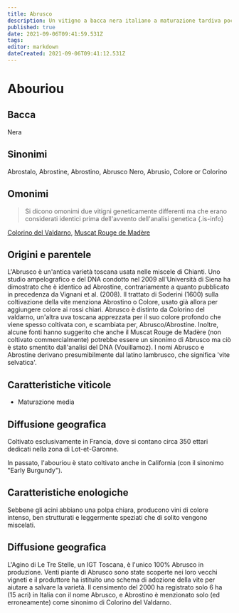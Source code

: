 ```yaml
---
title: Abrusco
description: Un vitigno a bacca nera italiano a maturazione tardiva poco conosciuto e in pericolo di estinzione, dal grande potere colorante.
published: true
date: 2021-09-06T09:41:59.531Z
tags: 
editor: markdown
dateCreated: 2021-09-06T09:41:12.531Z
---
```


# Abouriou

## Bacca
Nera
## Sinonimi
Abrostalo, Abrostine, Abrostino, Abrusco Nero, Abrusio, Colore or Colorino

## Omonimi
> Si dicono omonimi due vitigni geneticamente differenti ma che erano considerati identici prima dell'avvento dell'analisi genetica
{.is-info}

[Colorino del Valdarno](/vitigni/bacca-nera/colorino-del-valdarno), [Muscat Rouge de Madère](/vitigni/bacca-nera/muscat-rouge-de-madere)

## Origini e parentele

L'Abrusco è un'antica varietà toscana usata nelle miscele di Chianti. Uno studio ampelografico e del DNA condotto nel 2009 all'Università di Siena ha dimostrato che è identico ad Abrostine, contrariamente a quanto pubblicato in precedenza da Vignani et al. (2008). Il trattato di Soderini (1600) sulla coltivazione della vite menziona Abrostino o Colore, usato già allora per aggiungere colore ai rossi chiari. Abrusco è distinto da Colorino del valdarno, un'altra uva toscana apprezzata per il suo colore profondo che viene spesso coltivata con, e scambiata per, Abrusco/Abrostine. Inoltre, alcune fonti hanno suggerito che anche il Muscat Rouge de Madère (non coltivato commercialmente) potrebbe essere un sinonimo di Abrusco ma ciò è stato smentito dall'analisi del DNA (Vouillamoz). I nomi Abrusco e Abrostine derivano presumibilmente dal latino lambrusco, che significa 'vite selvatica'.

## Caratteristiche viticole
- Maturazione media

## Diffusione geografica
Coltivato esclusivamente in Francia, dove si contano circa 350 ettari dedicati nella zona di Lot-et-Garonne. 

In passato, l'abouriou è stato coltivato anche in California (con il sinonimo "Early Burgundy").

## Caratteristiche enologiche
Sebbene gli acini abbiano una polpa chiara, producono vini di colore intenso, ben strutturati e leggermente speziati che di solito vengono miscelati.

## Diffusione geografica
L'Agino di Le Tre Stelle, un IGT Toscana, è l'unico 100% Abrusco in produzione. Venti piante di Abrusco sono state scoperte nei loro vecchi vigneti e il produttore ha istituito uno schema di adozione della vite per aiutare a salvare la varietà. Il censimento del 2000 ha registrato solo 6 ha (15 acri) in Italia con il nome Abrusco, e Abrostino è menzionato solo (ed erroneamente) come sinonimo di Colorino del Valdarno.